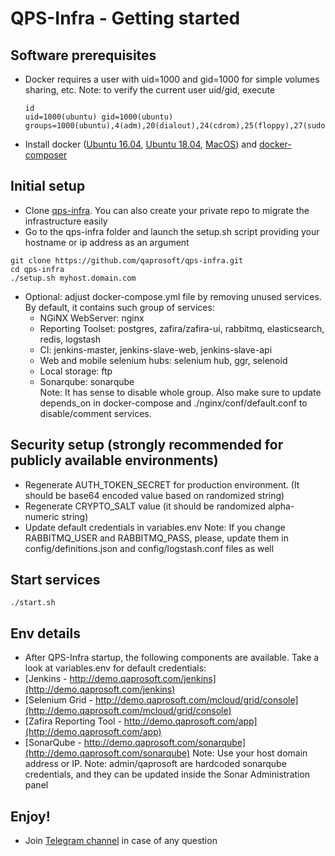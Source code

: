 # QPS-Infra - Getting started
## Software prerequisites
* Docker requires a user with uid=1000 and gid=1000 for simple volumes sharing, etc.
  Note: to verify the current user uid/gid, execute
  ```
  id
  uid=1000(ubuntu) gid=1000(ubuntu) groups=1000(ubuntu),4(adm),20(dialout),24(cdrom),25(floppy),27(sudo),29(audio),30(dip),44(video),46(plugdev),102(netdev),999(docker
  ```
* Install docker ([Ubuntu 16.04](http://www.techrepublic.com/article/how-to-install-docker-on-ubuntu-16-04/), [Ubuntu 18.04](https://www.digitalocean.com/community/tutorials/how-to-install-and-use-docker-on-ubuntu-18-04), [MacOS](https://pilsniak.com/how-to-install-docker-on-mac-os-using-brew/)) and [docker-composer](https://docs.docker.com/compose/install/#install-compose)


## Initial setup
* Clone [qps-infra](https://github.com/qaprosoft/qps-infra). You can also create your private repo to migrate the infrastructure easily
* Go to the qps-infra folder and launch the setup.sh script providing your hostname or ip address as an argument
```
git clone https://github.com/qaprosoft/qps-infra.git
cd qps-infra
./setup.sh myhost.domain.com
```
* Optional: adjust docker-compose.yml file by removing unused services. By default, it contains such group of services:
  * NGiNX WebServer: nginx
  * Reporting Toolset: postgres, zafira/zafira-ui, rabbitmq, elasticsearch, redis, logstash
  * CI: jenkins-master, jenkins-slave-web, jenkins-slave-api
  * Web and mobile selenium hubs: selenium hub, ggr, selenoid
  * Local storage: ftp
  * Sonarqube: sonarqube
<br>Note: It has sense to disable whole group. Also make sure to update depends_on in docker-compose and ./nginx/conf/default.conf to disable/comment services.

## Security setup  (strongly recommended for publicly available environments)
* Regenerate AUTH_TOKEN_SECRET for production environment. (It should be base64 encoded value based on randomized string)
* Regenerate CRYPTO_SALT value (it should be randomized alpha-numeric string)
* Update default credentials in variables.env
  Note: If you change RABBITMQ_USER and RABBITMQ_PASS, please, update them in config/definitions.json and config/logstash.conf files as well  
  
## Start services
```
./start.sh
```

## Env details
* After QPS-Infra startup, the following components are available. Take a look at variables.env for default credentials:
* [Jenkins - http://demo.qaprosoft.com/jenkins](http://demo.qaprosoft.com/jenkins)
* [Selenium Grid - http://demo.qaprosoft.com/mcloud/grid/console](http://demo.qaprosoft.com/mcloud/grid/console)
* [Zafira Reporting Tool - http://demo.qaprosoft.com/app](http://demo.qaprosoft.com/app)
* [SonarQube - http://demo.qaprosoft.com/sonarqube](http://demo.qaprosoft.com/sonarqube)
  Note: Use your host domain address or IP.
  Note: admin/qaprosoft are hardcoded sonarqube credentials, and they can be updated inside the Sonar Administration panel
  

## Enjoy!

* Join [Telegram channel](https://t.me/qps_infra) in case of any question
